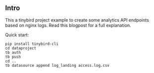 

## Intro
This a tinybird project example to create some analytics API endpoints based on nginx logs. Read this blogpost for a full explanation.


Quick start:

```
pip install tinybird-cli
cd dataproject
tb auth
tb push
cd ..
tb datasource append log_landing access.log.csv
```

